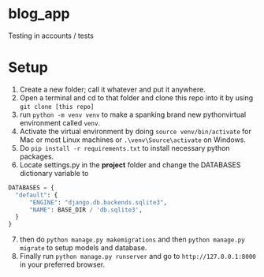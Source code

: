 # blog_app
Testing in accounts / tests
# Setup
1. Create a new folder; call it whatever and put it anywhere.
2. Open a terminal and cd to that folder and clone this repo into it by using `git clone [this repo]` 
3. run `python -m venv venv` to make a spanking brand new pythonvirtual environment called `venv`.
4. Activate the virtual environment by doing `source venv/bin/activate` for Mac or most Linux machines or `.\venv\Source\activate` on Windows.
5. Do `pip install -r requirements.txt` to install necessary python packages.
6. Locate settings.py in the **project** folder and change the DATABASES dictionary variable to
  ```py
  DATABASES = {
    "default": {
        "ENGINE": "django.db.backends.sqlite3",
        "NAME": BASE_DIR / 'db.sqlite3',
    }
}
```
7. then do `python manage.py makemigrations` and then `python manage.py migrate` to setup models and database.
8. Finally run `python manage.py runserver` and go to `http://127.0.0.1:8000` in your preferred browser.
